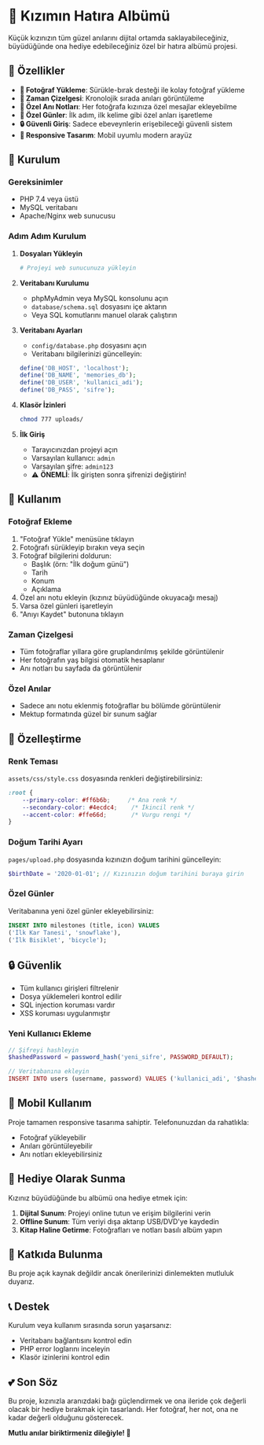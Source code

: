 # 💝 Kızımın Hatıra Albümü

Küçük kızınızın tüm güzel anılarını dijital ortamda saklayabileceğiniz, büyüdüğünde ona hediye edebileceğiniz özel bir hatıra albümü projesi.

## 🌟 Özellikler

- **📸 Fotoğraf Yükleme**: Sürükle-bırak desteği ile kolay fotoğraf yükleme
- **📅 Zaman Çizelgesi**: Kronolojik sırada anıları görüntüleme
- **💌 Özel Anı Notları**: Her fotoğrafa kızınıza özel mesajlar ekleyebilme
- **🎉 Özel Günler**: İlk adım, ilk kelime gibi özel anları işaretleme
- **🔒 Güvenli Giriş**: Sadece ebeveynlerin erişebileceği güvenli sistem
- **📱 Responsive Tasarım**: Mobil uyumlu modern arayüz

## 🚀 Kurulum

### Gereksinimler
- PHP 7.4 veya üstü
- MySQL veritabanı
- Apache/Nginx web sunucusu

### Adım Adım Kurulum

1. **Dosyaları Yükleyin**
   ```bash
   # Projeyi web sunucunuza yükleyin
   ```

2. **Veritabanı Kurulumu**
   - phpMyAdmin veya MySQL konsolunu açın
   - `database/schema.sql` dosyasını içe aktarın
   - Veya SQL komutlarını manuel olarak çalıştırın

3. **Veritabanı Ayarları**
   - `config/database.php` dosyasını açın
   - Veritabanı bilgilerinizi güncelleyin:
   ```php
   define('DB_HOST', 'localhost');
   define('DB_NAME', 'memories_db');
   define('DB_USER', 'kullanici_adi');
   define('DB_PASS', 'sifre');
   ```

4. **Klasör İzinleri**
   ```bash
   chmod 777 uploads/
   ```

5. **İlk Giriş**
   - Tarayıcınızdan projeyi açın
   - Varsayılan kullanıcı: `admin`
   - Varsayılan şifre: `admin123`
   - ⚠️ **ÖNEMLİ**: İlk girişten sonra şifrenizi değiştirin!

## 📝 Kullanım

### Fotoğraf Ekleme
1. "Fotoğraf Yükle" menüsüne tıklayın
2. Fotoğrafı sürükleyip bırakın veya seçin
3. Fotoğraf bilgilerini doldurun:
   - Başlık (örn: "İlk doğum günü")
   - Tarih
   - Konum
   - Açıklama
4. Özel anı notu ekleyin (kızınız büyüdüğünde okuyacağı mesaj)
5. Varsa özel günleri işaretleyin
6. "Anıyı Kaydet" butonuna tıklayın

### Zaman Çizelgesi
- Tüm fotoğraflar yıllara göre gruplandırılmış şekilde görüntülenir
- Her fotoğrafın yaş bilgisi otomatik hesaplanır
- Anı notları bu sayfada da görüntülenir

### Özel Anılar
- Sadece anı notu eklenmiş fotoğraflar bu bölümde görüntülenir
- Mektup formatında güzel bir sunum sağlar

## 🎨 Özelleştirme

### Renk Teması
`assets/css/style.css` dosyasında renkleri değiştirebilirsiniz:
```css
:root {
    --primary-color: #ff6b6b;     /* Ana renk */
    --secondary-color: #4ecdc4;    /* İkincil renk */
    --accent-color: #ffe66d;       /* Vurgu rengi */
}
```

### Doğum Tarihi Ayarı
`pages/upload.php` dosyasında kızınızın doğum tarihini güncelleyin:
```php
$birthDate = '2020-01-01'; // Kızınızın doğum tarihini buraya girin
```

### Özel Günler
Veritabanına yeni özel günler ekleyebilirsiniz:
```sql
INSERT INTO milestones (title, icon) VALUES 
('İlk Kar Tanesi', 'snowflake'),
('İlk Bisiklet', 'bicycle');
```

## 🔒 Güvenlik

- Tüm kullanıcı girişleri filtrelenir
- Dosya yüklemeleri kontrol edilir
- SQL injection koruması vardır
- XSS koruması uygulanmıştır

### Yeni Kullanıcı Ekleme
```php
// Şifreyi hashleyin
$hashedPassword = password_hash('yeni_sifre', PASSWORD_DEFAULT);

// Veritabanına ekleyin
INSERT INTO users (username, password) VALUES ('kullanici_adi', '$hashedPassword');
```

## 📱 Mobil Kullanım

Proje tamamen responsive tasarıma sahiptir. Telefonunuzdan da rahatlıkla:
- Fotoğraf yükleyebilir
- Anıları görüntüleyebilir
- Anı notları ekleyebilirsiniz

## 🎁 Hediye Olarak Sunma

Kızınız büyüdüğünde bu albümü ona hediye etmek için:

1. **Dijital Sunum**: Projeyi online tutun ve erişim bilgilerini verin
2. **Offline Sunum**: Tüm veriyi dışa aktarıp USB/DVD'ye kaydedin
3. **Kitap Haline Getirme**: Fotoğrafları ve notları basılı albüm yapın

## 🤝 Katkıda Bulunma

Bu proje açık kaynak değildir ancak önerilerinizi dinlemekten mutluluk duyarız.

## 📞 Destek

Kurulum veya kullanım sırasında sorun yaşarsanız:
- Veritabanı bağlantısını kontrol edin
- PHP error loglarını inceleyin
- Klasör izinlerini kontrol edin

## 💕 Son Söz

Bu proje, kızınızla aranızdaki bağı güçlendirmek ve ona ileride çok değerli olacak bir hediye bırakmak için tasarlandı. Her fotoğraf, her not, ona ne kadar değerli olduğunu gösterecek.

**Mutlu anılar biriktirmeniz dileğiyle! 🌸** 